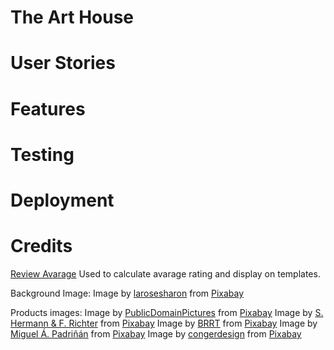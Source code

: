 # The Art House

# User Stories

# Features

# Testing

# Deployment

# Credits

[Review Avarage](https://stackoverflow.com/questions/68255990/how-to-show-average-of-star-rating-in-django) Used to calculate avarage rating and display on templates.


Background Image: Image by <a href="https://pixabay.com/users/larosesharon-8448006/?utm_source=link-attribution&amp;utm_medium=referral&amp;utm_campaign=image&amp;utm_content=6079701">larosesharon</a> from <a href="https://pixabay.com/?utm_source=link-attribution&amp;utm_medium=referral&amp;utm_campaign=image&amp;utm_content=6079701">Pixabay</a>

Products images:
Image by <a href="https://pixabay.com/users/publicdomainpictures-14/?utm_source=link-attribution&amp;utm_medium=referral&amp;utm_campaign=image&amp;utm_content=1850">PublicDomainPictures</a> from <a href="https://pixabay.com/?utm_source=link-attribution&amp;utm_medium=referral&amp;utm_campaign=image&amp;utm_content=1850">Pixabay</a>
Image by <a href="https://pixabay.com/users/pixel2013-2364555/?utm_source=link-attribution&amp;utm_medium=referral&amp;utm_campaign=image&amp;utm_content=3388646">S. Hermann &amp; F. Richter</a> from <a href="https://pixabay.com/?utm_source=link-attribution&amp;utm_medium=referral&amp;utm_campaign=image&amp;utm_content=3388646">Pixabay</a>
Image by <a href="https://pixabay.com/users/brrt-122519/?utm_source=link-attribution&amp;utm_medium=referral&amp;utm_campaign=image&amp;utm_content=841714">BRRT</a> from <a href="https://pixabay.com/?utm_source=link-attribution&amp;utm_medium=referral&amp;utm_campaign=image&amp;utm_content=841714">Pixabay</a>
Image by <a href="https://pixabay.com/users/padrinan-1694659/?utm_source=link-attribution&amp;utm_medium=referral&amp;utm_campaign=image&amp;utm_content=3218197">Miguel Á. Padriñán</a> from <a href="https://pixabay.com/?utm_source=link-attribution&amp;utm_medium=referral&amp;utm_campaign=image&amp;utm_content=3218197">Pixabay</a>
Image by <a href="https://pixabay.com/users/congerdesign-509903/?utm_source=link-attribution&amp;utm_medium=referral&amp;utm_campaign=image&amp;utm_content=1514007">congerdesign</a> from <a href="https://pixabay.com/?utm_source=link-attribution&amp;utm_medium=referral&amp;utm_campaign=image&amp;utm_content=1514007">Pixabay</a>